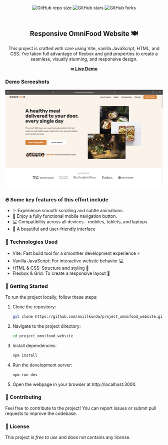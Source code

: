 <div align="center">
  
  ![GitHub repo size](https://img.shields.io/github/repo-size/anillkunda/project_omnifood_website)
  ![GitHub stars](https://img.shields.io/github/stars/anillkunda/project_omnifood_website)
  ![GitHub forks](https://img.shields.io/github/forks/anillkunda/project_omnifood_website?style=social)
 
  <br />

  <h2 align="center">Responsive OmniFood Website 🍽️</h2>

This project is crafted with care using Vite, vanilla JavaScript, HTML, and CSS. I’ve taken full advantage of flexbox and grid properties to create a seamless, visually stunning, and responsive design.

<a href="https://omnifood-anilkunda.netlify.app/"><strong>➥ Live Demo</strong></a>

</div>

### Demo Screeshots

![Responsive OmniFood Desktop Demo](./assets/readme-image/omnifood.png "Desktop Demo")

### 🔥 Some key features of this effort include

- ✨ Experience smooth scrolling and subtle animations.
- 📱 Enjoy a fully functional mobile navigation button.
- 💻 Compatibility across all devices - mobiles, tablets, and laptops
- 🎨 A beautiful and user-friendly interface

### 🔧 Technologies Used

- Vite: Fast build tool for a smoother development experience ⚡
- Vanilla JavaScript: For interactive website behavior 💻
- HTML & CSS: Structure and styling 🌈
- Flexbox & Grid: To create a responsive layout 🌟

### 🚀 Getting Started

To run the project locally, follow these steps:

1. Clone the repository:

   ```bash
   git clone https://github.com/anillkunda/project_omnifood_website.git
   ```

2. Navigate to the project directory:

   ```bash
   cd project_omnifood_website
   ```

3. Install dependencies:

   ```bash
   npm install
   ```

4. Run the development server:

   ```bash
   npm run dev
   ```

5. Open the webpage in your browser at http://localhost:3000.

### 🤝 Contributing

Feel free to contribute to the project! You can report issues or submit pull requests to improve the codebase.

### 📜 License

This project is _free to use_ and does not contains any license.
